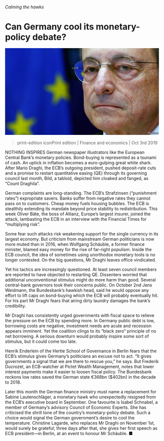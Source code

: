 ###### Calming the hawks

# Can Germany cool its monetary-policy debate? 

![image](images/20191005_fnp505.jpg) 

> print-edition iconPrint edition | Finance and economics | Oct 3rd 2019 

NOTHING INSPIRES German newspaper illustrators like the European Central Bank’s monetary policies. Bond-buying is represented as a tsunami of cash. An uptick in inflation becomes a euro-gulping great white shark. After Mario Draghi, the ECB’s outgoing president, pushed deposit-rate cuts and a promise to restart quantitative easing (QE) through its governing council last month, Bild, a tabloid, depicted him cloaked and fanged, as “Count Draghila”. 

German complaints are long-standing. The ECB’s Strafzinsen (“punishment rates”) expropriate savers. Banks suffer from negative rates they cannot pass on to customers. Cheap money fuels housing bubbles. The ECB is stealthily extending its mandate beyond price stability to redistribution. This week Oliver Bäte, the boss of Allianz, Europe’s largest insurer, joined the attack, lambasting the ECB in an interview with the Financial Times for “multiplying risk”. 

Some fear such attacks risk weakening support for the single currency in its largest economy. But criticism from mainstream German politicians is now more muted than in 2016, when Wolfgang Schäuble, a former finance minister, blamed easy money for the rise of far-right populism. Inside the ECB council, the idea of sometimes using unorthodox monetary tools is no longer contested. On the big questions, Mr Draghi leaves office vindicated. 

Yet his tactics are increasingly questioned. At least seven council members are reported to have objected to restarting QE. Dissenters worried that additional unconventional stimulus might do more harm than good. Several central-bank governors took their concerns public. On October 2nd Jens Weidmann, the Bundesbank’s hawkish head, said he would oppose any effort to lift caps on bond-buying which the ECB will probably eventually hit. For his part Mr Draghi fears that airing dirty laundry damages the bank’s credibility. 

Mr Draghi has consistently urged governments with fiscal space to relieve the pressure on the ECB by spending more. In Germany public debt is low, borrowing costs are negative, investment needs are acute and recession appears imminent. Yet the coalition clings to its “black zero” principle of no net borrowing. A serious downturn would probably inspire some sort of stimulus, but it could come too late. 

Henrik Enderlein of the Hertie School of Governance in Berlin fears that the ECB’s stimulus gives Germany’s politicians an excuse not to act. “It gives governments a signal that we are there to rescue you,” he says. But Frederik Ducrozet, an ECB-watcher at Pictet Wealth Management, notes that lower interest payments make it easier to loosen fiscal policy. The Bundesbank reckons low rates saved the German state €368bn ($402bn) in the decade to 2018. 

Later this month the German finance ministry must name a replacement for Sabine Lautenschläger, a monetary hawk who unexpectedly resigned from the ECB’s executive board in September. One favourite is Isabel Schnabel, a member of Germany’s advisory Council of Economic Experts. She has criticised the shrill tone of the country’s monetary-policy debate. Such a choice would signal the German government’s desire to cool the temperature. Christine Lagarde, who replaces Mr Draghi on November 1st, would surely be grateful; three days after that, she gives her first speech as ECB president—in Berlin, at an event to honour Mr Schäuble. ■ 

